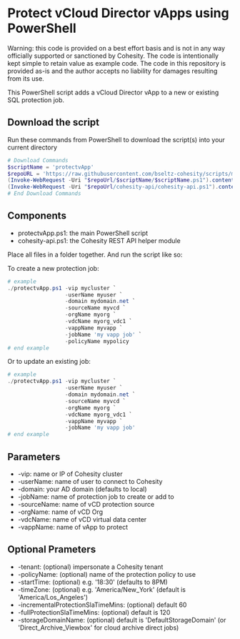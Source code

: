 # Protect vCloud Director vApps using PowerShell

Warning: this code is provided on a best effort basis and is not in any way officially supported or sanctioned by Cohesity. The code is intentionally kept simple to retain value as example code. The code in this repository is provided as-is and the author accepts no liability for damages resulting from its use.

This PowerShell script adds a vCloud Director vApp to a new or existing SQL protection job.

## Download the script

Run these commands from PowerShell to download the script(s) into your current directory

```powershell
# Download Commands
$scriptName = 'protectvApp'
$repoURL = 'https://raw.githubusercontent.com/bseltz-cohesity/scripts/master/powershell'
(Invoke-WebRequest -Uri "$repoUrl/$scriptName/$scriptName.ps1").content | Out-File "$scriptName.ps1"; (Get-Content "$scriptName.ps1") | Set-Content "$scriptName.ps1"
(Invoke-WebRequest -Uri "$repoUrl/cohesity-api/cohesity-api.ps1").content | Out-File cohesity-api.ps1; (Get-Content cohesity-api.ps1) | Set-Content cohesity-api.ps1
# End Download Commands
```

## Components

* protectvApp.ps1: the main PowerShell script
* cohesity-api.ps1: the Cohesity REST API helper module

Place all files in a folder together. And run the script like so:

To create a new protection job:

```powershell
# example
./protectvApp.ps1 -vip mycluster `
                  -userName myuser `
                  -domain mydomain.net `
                  -sourceName myvcd `
                  -orgName myorg `
                  -vdcName myorg_vdc1 `
                  -vappName myvapp `
                  -jobName 'my vapp job' `
                  -policyName mypolicy
# end example
```

Or to update an existing job:

```powershell
# example
./protectvApp.ps1 -vip mycluster `
                  -userName myuser `
                  -domain mydomain.net `
                  -sourceName myvcd `
                  -orgName myorg `
                  -vdcName myorg_vdc1 `
                  -vappName myvapp `
                  -jobName 'my vapp job'
# end example
```

## Parameters

* -vip: name or IP of Cohesity cluster
* -userName: name of user to connect to Cohesity
* -domain: your AD domain (defaults to local)
* -jobName: name of protection job to create or add to
* -sourceName: name of vCD protection source
* -orgName: name of vCD Org
* -vdcName: name of vCD virtual data center
* -vappName: name of vApp to protect

## Optional Prameters

* -tenant: (optional) impersonate a Cohesity tenant
* -policyName: (optional) name of the protection policy to use
* -startTime: (optional) e.g. '18:30' (defaults to 8PM)
* -timeZone: (optional) e.g. 'America/New_York' (default is 'America/Los_Angeles')
* -incrementalProtectionSlaTimeMins: (optional) default 60
* -fullProtectionSlaTimeMins: (optional) default is 120
* -storageDomainName: (optional) default is 'DefaultStorageDomain' (or 'Direct_Archive_Viewbox' for cloud archive direct jobs)
